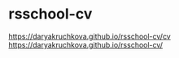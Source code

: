 # rsschool-cv
https://daryakruchkova.github.io/rsschool-cv/cv 
https://daryakruchkova.github.io/rsschool-cv/
